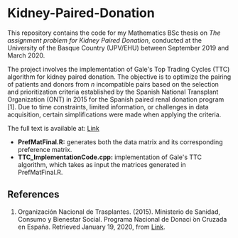 # Kidney-Paired-Donation
This repository contains the code for my Mathematics BSc thesis on *The assignment problem for Kidney Paired Donation*, conducted at the University of the Basque Country (UPV/EHU) between September 2019 and March 2020.

The project involves the implementation of Gale's Top Trading Cycles (TTC) algorithm for kidney paired donation. The objective is to optimize the pairing of patients and donors from *n* incompatible pairs based on the selection and prioritization criteria established by the Spanish National Transplant Organization (ONT) in 2015 for the Spanish paired renal donation program [1]. Due to time constraints, limited information, or challenges in data acquisition, certain simplifications were made when applying the criteria.

The full text is available at: [Link](https://addi.ehu.es/handle/10810/49108)


- **PrefMatFinal.R:** generates both the data matrix and its corresponding preference matrix.
- **TTC_ImplementationCode.cpp:** implementation of Gale's TTC algorithm, which takes as input the matrices generated in PrefMatFinal.R.


## References
1. Organización Nacional de Trasplantes. (2015). Ministerio de Sanidad, Consumo y Bienestar Social. Programa Nacional de Donaci ́on Cruzada en España. Retrieved January 19, 2020, from [Link](http://www.ont.es/infesp/DocumentosDeConsenso/Programa%20Donaci%C3%B3n%20Renal%20Cruzadaactualizaci%C3%B3n25062015.pdf).
